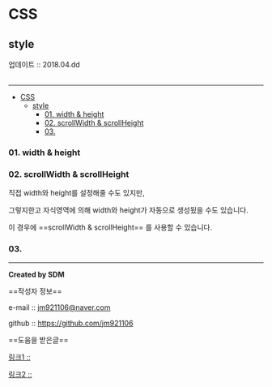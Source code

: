 # CSS
## style
<div class="pull-right">  업데이트 :: 2018.04.dd </div><br>

---

<!-- @import "[TOC]" {cmd="toc" depthFrom=1 depthTo=6 orderedList=false} -->
<!-- code_chunk_output -->

* [CSS](#css)
	* [style](#style)
		* [01. width & height](#01-width-height)
		* [02. scrollWidth & scrollHeight](#02-scrollwidth-scrollheight)
		* [03.](#03)

<!-- /code_chunk_output -->



### 01. width & height

### 02. scrollWidth & scrollHeight

직접 width와 height를 설정해줄 수도 있지만,

그렇지한고 자식영역에 의해 width와 height가 자동으로 생성됬을 수도 있습니다.

이 경우에 ==scrollWidth & scrollHeight== 를 사용할 수 있습니다.

### 03.


---

**Created by SDM**

==작성자 정보==

e-mail :: jm921106@naver.com

github :: https://github.com/jm921106

==도움을 받은글==

[링크1 :: ]()

[링크2 :: ]()
